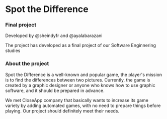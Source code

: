 # Spot the Difference
### Final project 

Developed by @sheindyfr and @ayalabarazani

The project has developed as a final project of our Software Enginnering studies

### About the project

Spot the Difference is a well-known and popular game, the player's mission is to find the differences between two pictures.
Currently, the game is created by a graphic designer or anyone who knows how to use graphic software, and it should be prepared in advance.

We met CloseApp company that basically wants to increase its game variety by adding automated games, with no need to prepare things before playing.
Our project should definitely meet their needs.

